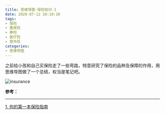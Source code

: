 ```yaml
---
title: 思维导图-保险知识-1
date: 2020-07-12 10:10:10
tags:
- 保险
- 重疾险
- 寿险
- 医疗险
- 意外险
categories:
- 思维导图
---
```


之前给小孩和自己买保险走了一些弯路，特意研究了保险的品种及保障的作用，用思维导图做了一个总结，权当是笔记吧。

![insurance](/images/insurance.jpeg "insurance")


**参考：**

----
[1]:https://book.douban.com/subject/30302000/

[1. 你的第一本保险指南][1]
